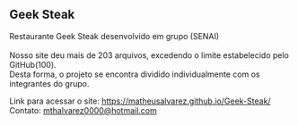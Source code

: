 ## Geek Steak
Restaurante Geek Steak desenvolvido em grupo (SENAI)<br><br>
Nosso site deu mais de 203 arquivos, excedendo o limite estabelecido pelo GitHub(100).<br>
Desta forma, o projeto se encontra dividido individualmente com os integrantes do grupo.<br>

Link para acessar o site: https://matheusalvarez.github.io/Geek-Steak/
<br>
Contato: mthalvarez0000@hotmail.com
